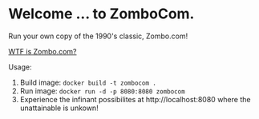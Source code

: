 # Welcome ... to ZomboCom.

Run your own copy of the 1990's classic, Zombo.com!

[WTF is Zombo.com?](https://en.wikipedia.org/wiki/Zombo.com)

Usage:

1. Build image: `docker build -t zombocom .`
1. Run image: `docker run -d -p 8080:8080 zombocom`
1. Experience the infinant possibilites at http://localhost:8080 where the unattainable is unkown!

